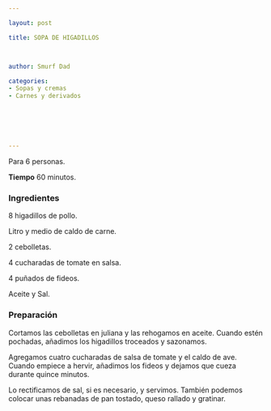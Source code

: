 ```yaml
---

layout: post

title: SOPA DE HIGADILLOS



author: Smurf Dad

categories:
- Sopas y cremas
- Carnes y derivados






---
```


Para 6 personas.

<b>Tiempo</b> 60 minutos.

<h3>Ingredientes</h3>

8 higadillos de pollo.

Litro y medio de caldo de carne.

2 cebolletas.

4 cucharadas de tomate en salsa.

4 puñados de fideos.

Aceite y Sal.

<h3>Preparación</h3>

Cortamos las cebolletas en juliana y las rehogamos en aceite. Cuando estén pochadas, añadimos los higadillos troceados y sazonamos.

Agregamos cuatro cucharadas de salsa de tomate y el caldo de ave. Cuando empiece a hervir, añadimos los fideos y dejamos que cueza durante quince minutos.

Lo rectificamos de sal, si es necesario, y servimos. También podemos colocar unas rebanadas de pan tostado, queso rallado y gratinar.


